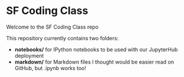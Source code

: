 # SF Coding Class

Welcome to the SF Coding Class repo

This repository currently contains two folders:

- **notebooks/** for IPython notebooks to be used with our JupyterHub deployment
- **markdown/** for Markdown files I thought would be easier read on GitHub, but .ipynb works too!
